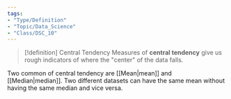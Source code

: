 ```yaml
---
tags:
- "Type/Definition"
- "Topic/Data_Science"
- "Class/DSC_10"
---
```


> [!definition] Central Tendency
> Measures of **central tendency** give us rough indicators of where the "center" of the data falls.  

Two common of central tendency are [[Mean|mean]] and [[Median|median]].
Two different datasets can have the same mean without having the same median and vice versa.
